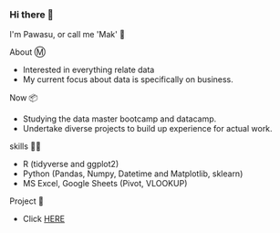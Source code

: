 ### Hi there 👋 
I'm Pawasu, or call me 'Mak' 🍟

About Ⓜ️
- Interested in everything relate data 
- My current focus about data is specifically on business.

Now 📦
- Studying the data master bootcamp and datacamp.
- Undertake diverse projects to build up experience for actual work.

skills 🧑‍💻
- R (tidyverse and ggplot2)
- Python (Pandas, Numpy, Datetime and Matplotlib, sklearn)
- MS Excel, Google Sheets (Pivot, VLOOKUP)

Project 📑
- Click <a href="https://github.com/pawasu/Portfolio">HERE</a>



<!--
**pawasu/pawasu** is a ✨ _special_ ✨ repository because its `README.md` (this file) appears on your GitHub profile.

Here are some ideas to get you started:

- 🔭 I’m currently working on ...
- 🌱 I’m currently learning ...
- 👯 I’m looking to collaborate on ...
- 🤔 I’m looking for help with ...
- 💬 Ask me about ...
- 📫 How to reach me: ...
- 😄 Pronouns: ...
- ⚡ Fun fact: ...
-->
